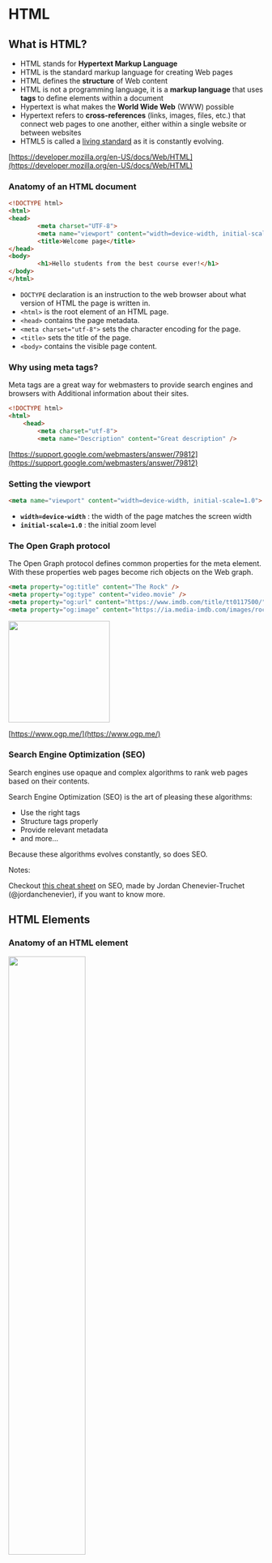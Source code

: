 # HTML

##  What is HTML?

- HTML stands for **Hypertext Markup Language**
- HTML is the standard markup language for creating Web pages
- HTML defines the **structure** of Web content 
- HTML is not a programming language, it is a **markup language** that uses **tags** to define elements within a document
- Hypertext is what makes the **World Wide Web** (WWW) possible 
- Hypertext refers to **cross-references** (links, images, files, etc.) that connect web pages to one another, either within a single website or between websites
- HTML5 is called a [living standard](https://html.spec.whatwg.org/) as it is constantly evolving.

[https://developer.mozilla.org/en-US/docs/Web/HTML](https://developer.mozilla.org/en-US/docs/Web/HTML)

### Anatomy of an HTML document

```html
<!DOCTYPE html>
<html>
<head>
		<meta charset="UTF-8">
		<meta name="viewport" content="width=device-width, initial-scale=1.0">
		<title>Welcome page</title>
</head>
<body>
		<h1>Hello students from the best course ever!</h1>
</body>
</html>
```

- `DOCTYPE` declaration is an instruction to the web browser about what version of HTML the page is written in.
- `<html>` is the root element of an HTML page.
- `<head>` contains the page metadata.
- `<meta charset="utf-8">` sets the character encoding for the page.
- `<title>` sets the title of the page.
- `<body>` contains the visible page content.

### Why using meta tags?

Meta tags are a great way for webmasters to provide search engines and browsers with Additional information about their sites.

```html
<!DOCTYPE html>
<html>
	<head>
		<meta charset="utf-8">
		<meta name="Description" content="Great description" />
```

[https://support.google.com/webmasters/answer/79812](https://support.google.com/webmasters/answer/79812)

### Setting the viewport

```html
<meta name="viewport" content="width=device-width, initial-scale=1.0">
```

- **`width=device-width`** : the width of the page matches the screen width
- **`initial-scale=1.0`** : the initial zoom level

### The Open Graph protocol

The Open Graph protocol defines common properties for the meta element.
With these properties web pages become rich objects on the Web graph. 

```html
<meta property="og:title" content="The Rock" />
<meta property="og:type" content="video.movie" />
<meta property="og:url" content="https://www.imdb.com/title/tt0117500/" />
<meta property="og:image" content="https://ia.media-imdb.com/images/rock.jpg" />
```

<img src="assets/ogp.png" style="width: 200px;" />

[https://www.ogp.me/](https://www.ogp.me/)

### Search Engine Optimization (SEO)

Search engines use opaque and complex algorithms to rank web pages based on their contents.

Search Engine Optimization (SEO) is the art of pleasing these algorithms:

- Use the right tags
- Structure tags properly
- Provide relevant metadata
- and more...

Because these algorithms evolves constantly, so does SEO.

Notes:

Checkout [this cheat sheet](https://media.licdn.com/dms/image/D4E22AQHFvZB9cmxE0w/feedshare-shrink_2048_1536/0/1690273401018?e=1697673600&v=beta&t=_arwaE_ZkkK9vd7hI_Ny18jneiZyvCPeaIW38sy4Z3Y) on SEO, made by Jordan Chenevier-Truchet (@jordanchenevier), if you want to know more.

## HTML Elements

### Anatomy of an HTML element

<img src="assets/html_basic.png" style="width: 55%">

Notes:

An HTML element:
- starts with an **opening tag**
- may have some **content**
- stops with a **closing tag**

### Attributes of an element

<img src="assets/html_attribute.png" style="width: 80%">

**Attributes** are a key-value pair, specified in the **opening tag**.

They give more information about the element, for example

- the `id` attribute gives an identifier to the element that is unique in the document,
- the `class` attribute assigns a class to the element, usually used to style it,
- the `style` attribute provides CSS properties to style the element.

Notes:

The format of an attribute is always `name="value"`.

### Text elements

Headings:

```html
<h1>Heading 1</h1>
<h2>Heading 2</h2>
<h3>Heading 3</h3>
```

Paragraph:

```html
<p>Paragraph</p>
```

Line break:

```html
<br />
```

Horizontal line:

```html
<hr />
```

Formatting:

```html
<i>italic</i> <b>bold</b> <u>underline</u>
```

### Hyperlink element

```html
<a href="https://www.heig-vd.ch" title="Heig-vd" target="_blank">Heig-vd</a>
```

```html
<a href="mailto:username@email.com?subject=hello&body=world!">Hello World!</a>
```

Specifies a hyperlink to another location.

- `href` : URL of the linked webpage
- `title` : text to display as a tooltip when hovering over the link
- `target` : where to open the linked document (e.g., `_blank` opens the document in a new tab)

### Media elements

The image element must have an `src` (image url) and `alt` (caption of the image) attribute.

```html
<img src="image.jpg" alt="caption" />
```

The audio element requires special permissions to autoplay.

```html
<audio src="audio.mp3"></audio>
```

The canvas element allows for dynamic, scriptable rendering of 2D and 3D shapes.

```html
<canvas></canvas>
```

Notes:

It is very bad practice to ommit the `alt` attribute of an image. In addition to being displayed when hovering over the image, it is used by screen readers to describe the image to visually impaired users. Accessibility is a crucial aspect of web development.


### Nested lists

Numbered lists and enumerations can be nested.

```html
<ol>
  <li>A</li>
  <li>B 
    <ul>
      <li>C</li>
      <li>D</li>
      <li>E</li>
    </ul>
  </li>
  <li>F</li>
</ol>
```

- `ol` is the root tag for **o**rdered **l**ists
- `ul` is the root tag for **u**nordered **l**ists
- `li` is a **l**ist **i**tem


### Tables

Tables should only be used for tabular data, not for layout.

```html
<table>
    <!-- row -->
    <tr>
        <!-- header column -->
        <th>Student ID</th>
        <th>Grade</th>
    </tr>
    <tr>
        <!-- regular column -->
        <td>4</td>
        <td>5</td>
    </tr>
    <tr>
        <!-- merged columns -->
        <td colspan="2">6</td>
    </tr>
</table>
```

- `tr` is a **t**able **r**ow
- `td` is a **t**able **d**ata, i.e. a regular cell
- `th` is a **t**able **h**eader, i.e. a header cell

The `colspan` and `rowspan` attributes are used to merge cells.

### HTML Forms    

HTML Forms are one of the main points of interaction between a user and a web site or application. Forms allow users to enter data, generally sending that data to the web server.

The `<form>` element defines a form.

```html
<form action='/articles/' method='POST'>
    <label for="email">E-mail:</label>
    <input type="email" id="email" name="email" />
    <label>Title:
        <input type="text" id="title" name="title" />
    </label>
    <label for="content">Content:</label>
    <textarea id="content" name="content" />
    <button type="submit">Save</button>
</form>
```

- The `action` attribute defines the location (URL) where the form should be sent when it is submitted.
- The `method` attribute defines which HTTP method to send the data with (it can be "get" or "post").

[https://developer.mozilla.org/en-US/docs/Learn/HTML/Forms/Your_first_HTML_form](https://developer.mozilla.org/en-US/docs/Learn/HTML/Forms/Your_first_HTML_form)

### HTML Input Element

There exist many types of input elements, each with its own behavior and set of attributes.

Some of the available types are: `text`, `password`, `submit`, `hidden`, `radio`, `checkbox`, `file`, `email`, `url`, `date`, `url`, etc.

Common attributes are

- `name`: the name of the input, which is submitted with the form data.
- `value`: the default value of the input.
- `placeholder`: the text that appears within the input when empty.
- `required`: indicates that the input is mandatory. Submission will be blocked if the input is empty.
- `readonly`: indicates that the input cannot be edited.

[https://developer.mozilla.org/en-US/docs/Web/HTML/Element/input](https://developer.mozilla.org/en-US/docs/Web/HTML/Element/input)

### Semantic elements

Header:

```html
<header></header>
```

Navigation:

```html
<nav></nav>
```

Main (dominant content of the body):

```html
<main></main>
```

Footer:

```html
<footer></footer>
```

Division (content block):

```html
<div></div>
```

Article (self-contained composition in a document):

```html
<article></article>
```

Section (generic content block):

```html
<section></section>
```

Aside (content related to the main content):

```html
<aside></aside>
```

Notes:

Using semantic elements is important for accessibility and SEO, because it helps screen readers and search engines to understand the structure of the page.

### A growing list of elements
[https://developer.mozilla.org/en-US/docs/Web/HTML/Element](https://developer.mozilla.org/en-US/docs/Web/HTML/Element)

## HTML Entities

A character sequence that begins with an ampersand (&) and ends with a semicolon (;), used to describe special or reserved characters.

<table>
    <tr>
        <th>Character</th>
        <th>Entity</th>
        <th>Note</th>
    </tr>
    <tr>
        <td>&</td>
        <td><code>&&#8203amp;</code></td>
        <td>Interpreted as the beginning of an entity or character reference.</td>
    </tr>
    <tr>
        <td><</td>
        <td><code>&&#8203lt;</code></td>
        <td>Interpreted as the beginning of a tag.</td>
    </tr>
    <tr>
        <td>></td>
        <td><code>&&#8203gt;</code></td>
        <td>Interpreted as the end of a tag.</td>
    </tr>
    <tr>
        <td>"</td>
        <td><code>&&#8203quot;</code></td>
        <td>Interpreted as the beginning or end of an attribute value.</td>
    </tr>
</table>

https://developer.mozilla.org/en-US/docs/Glossary/Entity
